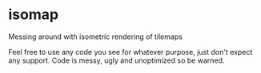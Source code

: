 # isomap
Messing around with isometric rendering of tilemaps

Feel free to use any code you see for whatever purpose, just don't expect any support. Code is messy, ugly and unoptimized so be warned.
